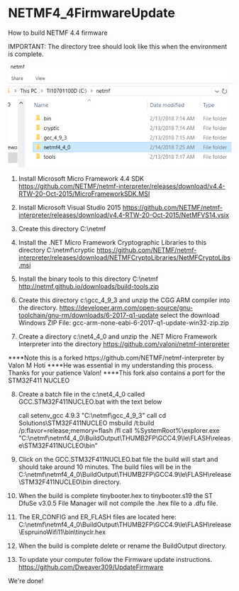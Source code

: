 # NETMF4_4FirmwareUpdate
How to build NETMF 4.4 firmware

IMPORTANT: 
The directory tree should look like this when the environment is complete.

![Screenshot](https://github.com/Dweaver309/NETMF4_4FirmwareUpdate/blob/master/Dir.png)

1. Install Microsoft Micro Framework 4.4 SDK
 https://github.com/NETMF/netmf-interpreter/releases/download/v4.4-RTW-20-Oct-2015/MicroFrameworkSDK.MSI

2. Install Microsoft Visual Studio 2015
 https://github.com/NETMF/netmf-interpreter/releases/download/v4.4-RTW-20-Oct-2015/NetMFVS14.vsix

3.  Create this directory C:\netmf

4. Install the .NET Micro Framework Cryptographic Libraries to this directory C:\netmf\cryptic
 https://github.com/NETMF/netmf-interpreter/releases/download/NETMFCryptoLibraries/NetMFCryptoLibs.msi

5. Install the binary tools to this directory C:\netmf\
  http://netmf.github.io/downloads/build-tools.zip

6. Create this directory c:\gcc_4_9_3 and unzip the CGG ARM compiler into the directory.
   https://developer.arm.com/open-source/gnu-toolchain/gnu-rm/downloads/6-2017-q1-update
   select the download Windows ZIP File: gcc-arm-none-eabi-6-2017-q1-update-win32-zip.zip

7. Create a directory c:\net4_4_0 and unzip the .NET Micro Framework Interpreter into the directory
  https://github.com/valoni/netmf-interpreter
  
<p>****Note this is a forked https://github.com/NETMF/netmf-interpreter by Valon M Hoti
****He was essential in my understanding this process. Thanks for your patience Valon!
****This fork also contains a port for the STM32F411 NUCLEO</p>

8. Create a batch file in the c:\net4_4_0 called GCC.STM32F411NUCLEO.bat with the text below 
    <p>call setenv_gcc 4.9.3 "C:\netmf\gcc_4_9_3"
    call cd Solutions\STM32F411NUCLEO
    msbuild /t:build /p:flavor=release;memory=flash /fl
    call %SystemRoot%\explorer.exe "C:\netmf\netmf4_4_0\BuildOutput\THUMB2FP\GCC4.9\le\FLASH\release\STM32F411NUCLEO\bin" </p>

9. Click on the GCC.STM32F411NUCLEO.bat file the build will start and should take around 10 minutes.
 The build files will be in the C:\netmf\netmf4_4_0\BuildOutput\THUMB2FP\GCC4.9\le\FLASH\release\STM32F411NUCLEO\bin directory.

10. When the build is complete tinybooter.hex to tinybooter.s19 the ST DfuSe v3.0.5 File Manager will not compile the .hex file
to a .dfu file.
 
11. The ER_CONFIG and ER_FLASH files are located here: C:\netmf\netmf4_4_0\BuildOutput\THUMB2FP\GCC4.9\le\FLASH\release\EspruinoWifi11\bin\tinyclr.hex

12. When the build is complete delete or rename the BuildOutput directory. 

12. To update your computer follow the Firmware update instructions.
https://github.com/Dweaver309/UpdateFirmware

We're done!


